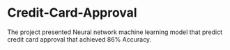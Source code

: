# Credit-Card-Approval
The project presented Neural network machine learning model that predict credit card approval that  achieved 86% Accuracy. 
